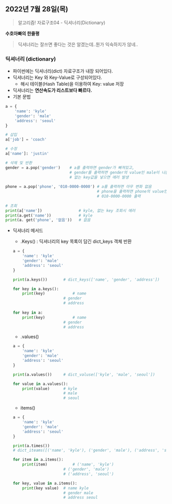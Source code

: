 ## 2022년 7월 28일(목)

> 알고리즘! 자료구조04 - 딕셔너리(Dictionary)



**수호아빠의 한줄평**

>  딕셔너리는 잘쓰면 좋다는 것은 알겠는데..뭔가 익숙하지가 않네..



### 딕셔너리 (dictionary)



- 파이썬에는 딕셔너리(dict) 자료구조가 내장 되어있다.
- 딕셔너리는 Key 와 Key-Value로 구성되어있다.
  - 해시 테이블(Hash Table)을 이용하여 Key: value 저장
- 딕셔너리는 **연산속도가 리스트보다 빠르다.**
- 기본 문법

```python
a = {
    'name': 'kyle'
    'gender': 'male'
    'address': 'seoul'
}

# 삽입
a['job'] = 'coach' 

# 수정
a['name']: 'justin'

# 삭제 및 반환
gender = a.pop('gender')	# a를 출력하면 gender가 빠져있고,
							# gender를 출력하면 gender의 value인 male이 나옴
    						# 없는 key값을 넣으면 에러 발생
        
phone = a.pop('phone', '010-0000-0000')	# a를 출력하면 아무 변화 없음
                                        # phone을 출력하면 phone의 value인 
                                        # 010-0000-0000 출력
        
# 조회
print(a['name'])				# kyle, 없는 key 조회시 에러
print(a.get('name'))			# kyle
print(a. get('phone', '없음'))   # 없음
```

- 딕셔너리 메서드

  - .Keys() : 딕셔너리의 key 목록이 담긴 dict_keys 객체 반환

  ```python
  a = {
      'name': 'kyle'
      'gender': 'male'
      'address': 'seoul'
  }
  
  print(a.keys()) 		# dict_keys(['name', 'gender', 'address'])
  
  for key in a.keys():
      print(key)			# name
      					# gender
          				# address
              
  for key in a:
      print(key)			# name
      					# gender
          				# address
  ```

  - .values()

  ```python
  a = {
      'name': 'kyle'
      'gender': 'male'
      'address': 'seoul'
  }
  
  print(a.values())		# dict_valuse(['kyle', 'male', 'seoul'])
  
  for value in a.values():
      print(value)		# kyle
      					# male
          				# seoul
  ```

  - items()

  ```python
  a = {
      'name': 'kyle'
      'gender': 'male'
      'address': 'seoul'
  }
  
  print(a.times())
  # dict_iteams([('name', 'kyle'), ('gender', 'male'), ('address', 'seoul')])
  
  for item in a.items():
      print(item)			# ('name', 'kyle')
      					# ('gender', 'male')
          				# ('address', 'seoul')
  
  for key, value in a.items():
      print(key value)	# name kyle
      					# gender male
          				# address seoul
  ```

  
